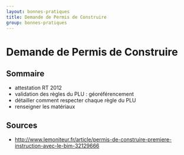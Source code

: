 ```yaml
---
layout: bonnes-pratiques
title: Demande de Permis de Construire
group: bonnes-pratiques
---
```


# Demande de Permis de Construire

## Sommaire

* attestation RT 2012
* validation des règles du PLU : géoréférencement
* détailler comment respecter chaque règle du PLU
* renseigner les matériaux

## Sources

* http://www.lemoniteur.fr/article/permis-de-construire-premiere-instruction-avec-le-bim-32129666
